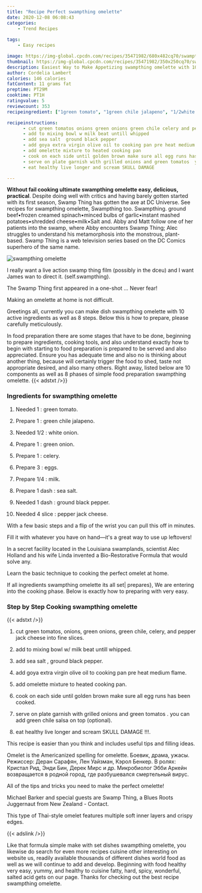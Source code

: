 ```yaml
---
title: "Recipe Perfect swampthing omelette"
date: 2020-12-08 06:08:43
categories:
    - Trend Recipes
    
tags:
    - Easy recipes

image: https://img-global.cpcdn.com/recipes/35471982/680x482cq70/swampthing-omelette-recipe-main-photo.jpg
thumbnail: https://img-global.cpcdn.com/recipes/35471982/350x250cq70/swampthing-omelette-recipe-main-photo.jpg
description: Easiest Way to Make Appetizing swampthing omelette with 10 ingredients and 8 stages of easy cooking.
author: Cordelia Lambert
calories: 146 calories
fatContent: 11 grams fat
preptime: PT29M
cooktime: PT1H
ratingvalue: 5
reviewcount: 353
recipeingredient: ["1green tomato", "1green chile jalapeno", "1/2white onion", "1green onion", "1celery", "3eggs", "1/4milk", "1 dashsea salt", "1 dashground black pepper", "4 slicepepper jack cheese"]

recipeinstructions: 
      - cut green tomatos onions green onions green chile celery and pepper jack cheese into fine slices 
      - add to mixing bowl w milk beat untill whipped 
      - add sea salt  ground black pepper 
      - add goya extra virgin olive oil to cooking pan pre heat medium flame 
      - add omelette mixture to heated cooking pan 
      - cook on each side until golden brown make sure all egg runs has been cooked 
      - serve on plate garnish with grilled onions and green tomatos  you can add green chile salsa on top optional 
      - eat healthy live longer and scream SKULL DAMAGE 

---
```




**Without fail cooking ultimate swampthing omelette easy, delicious, practical**. Despite doing well with critics and having barely gotten started with its first season, Swamp Thing has gotten the axe at DC Universe. See recipes for swampthing omelette, Swampthing too. Swampthing. ground beef•frozen creamed spinach•minced bulbs of garlic•instant mashed potatoes•shredded cheese•milk•Salt and. Abby and Matt follow one of her patients into the swamp, where Abby encounters Swamp Thing; Alec struggles to understand his metamorphosis into the monstrous, plant-based. Swamp Thing is a web television series based on the DC Comics superhero of the same name.


![swampthing omelette](https://img-global.cpcdn.com/recipes/35471982/680x482cq70/swampthing-omelette-recipe-main-photo.jpg "swampthing omelette")



I really want a live action swamp thing film (possibly in the dceu) and I want James wan to direct it. (self.swampthing).

The Swamp Thing first appeared in a one-shot … Never fear!

Making an omelette at home is not difficult.


Greetings all, currently you can make dish swampthing omelette with 10 active ingredients as well as 8 steps. Below this is how to prepare, please carefully meticulously.

In food preparation there are some stages that have to be done, beginning to prepare ingredients, cooking tools, and also understand exactly how to begin with starting to food preparation is prepared to be served and also appreciated. Ensure you has adequate time and also no is thinking about another thing, because will certainly trigger the food to shed, taste not appropriate desired, and also many others. Right away, listed below are 10 components as well as 8 phases of simple food preparation swampthing omelette.
{{< adstxt />}}

### Ingredients for swampthing omelette


1. Needed 1 : green tomato.

1. Prepare 1 : green chile jalapeno.

1. Needed 1/2 : white onion.

1. Prepare 1 : green onion.

1. Prepare 1 : celery.

1. Prepare 3 : eggs.

1. Prepare 1/4 : milk.

1. Prepare 1 dash : sea salt.

1. Needed 1 dash : ground black pepper.

1. Needed 4 slice : pepper jack cheese.


With a few basic steps and a flip of the wrist you can pull this off in minutes.

Fill it with whatever you have on hand—it&#39;s a great way to use up leftovers!

In a secret facility located in the Louisiana swamplands, scientist Alec Holland and his wife Linda invented a Bio-Restorative Formula that would solve any.

Learn the basic technique to cooking the perfect omelet at home.


If all ingredients swampthing omelette its all set| prepares}, We are entering into the cooking phase. Below is exactly how to preparing with very easy.

### Step by Step Cooking swampthing omelette

{{< adstxt />}}


1. cut green tomatos, onions, green onions, green chile, celery, and pepper jack cheese into fine slices.



1. add to mixing bowl w/ milk beat untill whipped.



1. add sea salt , ground black pepper.



1. add goya extra virgin olive oil to cooking pan pre heat medium flame.



1. add omelette mixture to heated cooking pan.



1. cook on each side until golden brown make sure all egg runs has been cooked.



1. serve on plate garnish with grilled onions and green tomatos . you can add green chile salsa on top (optional).



1. eat healthy live longer and scream SKULL DAMAGE !!!.




This recipe is easier than you think and includes useful tips and filling ideas.

Omelet is the Americanized spelling for omelette. Боевик, драма, ужасы. Режиссер: Деран Сарафян, Лен Уайзман, Кэрол Бенкер. В ролях: Кристал Рид, Энди Бин, Дерек Мирс и др. Микробиолог Эбби Аркейн возвращается в родной город, где разбушевался смертельный вирус.

All of the tips and tricks you need to make the perfect omelette!

Michael Barker and special guests are Swamp Thing, a Blues Roots Juggernaut from New Zealand - Contact.

This type of Thai-style omelet features multiple soft inner layers and crispy edges.


{{< adslink />}}

Like that formula simple make with set dishes swampthing omelette, you likewise do search for even more recipes cuisine other interesting on website us, readily available thousands of different dishes world food as well as we will continue to add and develop. Beginning with food healthy very easy, yummy, and healthy to cuisine fatty, hard, spicy, wonderful, salted acid gets on our page. Thanks for checking out the best recipe swampthing omelette.
